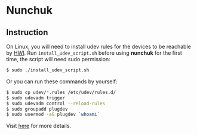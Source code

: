 # Nunchuk

## Instruction

On Linux, you will need to install udev rules for the devices to be reachable by [HWI](https://github.com/bitcoin-core/HWI). Run `install_udev_script.sh` before using **nunchuk** for the first time, the script will need sudo permission:

```sh
$ sudo ./install_udev_script.sh
```

Or you can run these commands by yourself:

```sh
$ sudo cp udev/*.rules /etc/udev/rules.d/
$ sudo udevadm trigger
$ sudo udevadm control --reload-rules
$ sudo groupadd plugdev
$ sudo usermod -aG plugdev `whoami`
```

Visit [here](https://github.com/bitcoin-core/HWI/tree/master/hwilib/udev) for more details.
